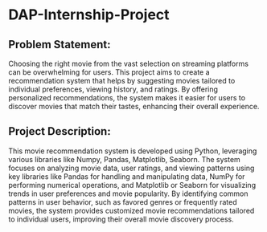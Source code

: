 # DAP-Internship-Project

<h2> Problem Statement:</h2>
Choosing the right movie from the vast selection on streaming platforms can be overwhelming for users. This project aims to create a recommendation system that helps by suggesting movies tailored to individual preferences, viewing history, and ratings. By offering personalized recommendations, the system makes it easier for users to discover movies that match their tastes, enhancing their overall experience.

<h2> Project Description:</h2>
This movie recommendation system is developed using Python, leveraging various libraries like Numpy, Pandas, Matplotlib, Seaborn. The system focuses on analyzing movie data, user ratings, and viewing patterns using key libraries like Pandas for handling and manipulating data, NumPy for performing numerical operations, and Matplotlib or Seaborn for visualizing trends in user preferences and movie popularity. By identifying common patterns in user behavior, such as favored genres or frequently rated movies, the system provides customized movie recommendations tailored to individual users, improving their overall movie discovery process.
